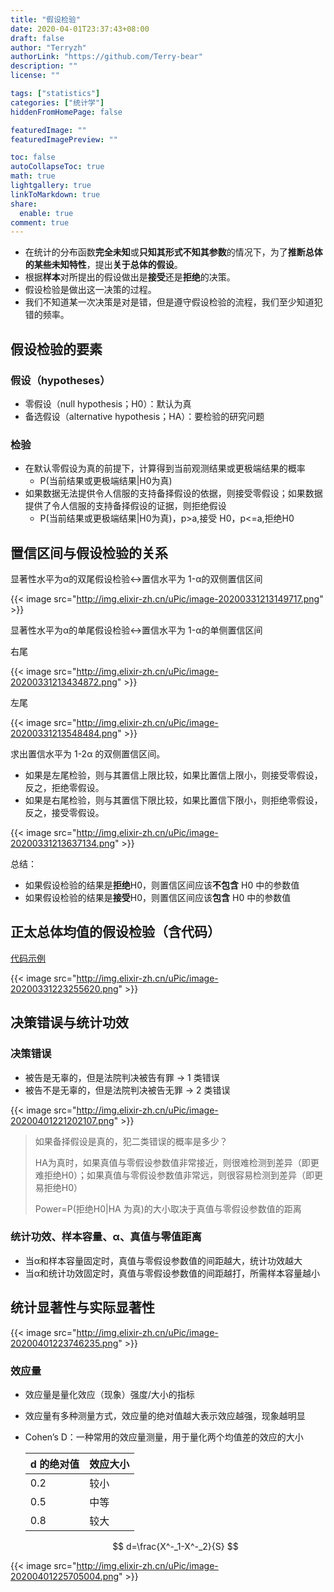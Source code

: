```yaml
---
title: "假设检验"
date: 2020-04-01T23:37:43+08:00
draft: false
author: "Terryzh"
authorLink: "https://github.com/Terry-bear"
description: ""
license: ""

tags: ["statistics"]
categories: ["统计学"]
hiddenFromHomePage: false

featuredImage: ""
featuredImagePreview: ""

toc: false
autoCollapseToc: true
math: true
lightgallery: true
linkToMarkdown: true
share:
  enable: true
comment: true
---
```

- 在统计的分布函数**完全未知**或**只知其形式不知其参数**的情况下，为了**推断总体的某些未知特性**，提出**关于总体的假设**。
- 根据**样本**对所提出的假设做出是**接受**还是**拒绝**的决策。
- 假设检验是做出这一决策的过程。
- 我们不知道某一次决策是对是错，但是遵守假设检验的流程，我们至少知道犯错的频率。

## 假设检验的要素

### 假设（hypotheses）

- 零假设（null hypothesis；H0）：默认为真
- 备选假设（alternative hypothesis；HA）：要检验的研究问题

### 检验

- 在默认零假设为真的前提下，计算得到当前观测结果或更极端结果的概率
  - P(当前结果或更极端结果|H0为真)
- 如果数据无法提供令人信服的支持备择假设的依据，则接受零假设；如果数据提供了令人信服的支持备择假设的证据，则拒绝假设
  - P(当前结果或更极端结果|H0为真)，p>a,接受 H0，p<=a,拒绝H0

## 置信区间与假设检验的关系

显著性水平为α的双尾假设检验<->置信水平为 1-α的双侧置信区间

{{< image src="http://img.elixir-zh.cn/uPic/image-20200331213149717.png" >}}

显著性水平为α的单尾假设检验<->置信水平为 1-α的单侧置信区间

右尾

{{< image src="http://img.elixir-zh.cn/uPic/image-20200331213434872.png" >}}

左尾

{{< image src="http://img.elixir-zh.cn/uPic/image-20200331213548484.png" >}}

求出置信水平为 1-2α 的双侧置信区间。

- 如果是左尾检验，则与其置信上限比较，如果比置信上限小，则接受零假设，反之，拒绝零假设。
- 如果是右尾检验，则与其置信下限比较，如果比置信下限小，则拒绝零假设，反之，接受零假设。

{{< image src="http://img.elixir-zh.cn/uPic/image-20200331213637134.png" >}}



总结：

- 如果假设检验的结果是**拒绝**H0，则置信区间应该**不包含** H0 中的参数值
- 如果假设检验的结果是**接受**H0，则置信区间应该**包含** H0 中的参数值



## 正太总体均值的假设检验（含代码）

[代码示例](https://github.com/Terry-bear/algorithm-100/blob/master/statistics/stats/hypothesis_testing.py)

{{< image src="http://img.elixir-zh.cn/uPic/image-20200331223255620.png" >}}



## 决策错误与统计功效

### 决策错误

- 被告是无辜的，但是法院判决被告有罪 -> 1 类错误
- 被告不是无辜的，但是法院判决被告无罪 -> 2 类错误

{{< image src="http://img.elixir-zh.cn/uPic/image-20200401221202107.png" >}}

> 如果备择假设是真的，犯二类错误的概率是多少？
>
> ​	HA为真时，如果真值与零假设参数值非常接近，则很难检测到差异（即更难拒绝H0）；如果真值与零假设参数值非常远，则很容易检测到差异（即更易拒绝H0）
>
> Power=P(拒绝H0|HA 为真)的大小取决于真值与零假设参数值的距离

### 统计功效、样本容量、α、真值与零值距离

- 当α和样本容量固定时，真值与零假设参数值的间距越大，统计功效越大
- 当α和统计功效固定时，真值与零假设参数值的间距越打，所需样本容量越小

## 统计显著性与实际显著性

{{< image src="http://img.elixir-zh.cn/uPic/image-20200401223746235.png" >}}



### 效应量

- 效应量是量化效应（现象）强度/大小的指标

- 效应量有多种测量方式，效应量的绝对值越大表示效应越强，现象越明显

- Cohen’s D：一种常用的效应量测量，用于量化两个均值差的效应的大小

  | d 的绝对值 | 效应大小 |
  | ---------- | -------- |
  | 0.2        | 较小     |
  | 0.5        | 中等     |
  | 0.8        | 较大     |

  
  $$
  d=\frac{X^-_1-X^-_2}{S}
  $$
  

{{< image src="http://img.elixir-zh.cn/uPic/image-20200401225705004.png" >}}

